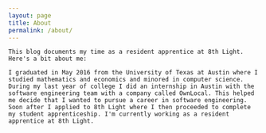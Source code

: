```yaml
---
layout: page
title: About
permalink: /about/
---
```


    This blog documents my time as a resident apprentice at 8th Light. Here's a bit about me: 
    
    I graduated in May 2016 from the University of Texas at Austin where I studied mathematics and economics and minored in computer science. During my last year of college I did an internship in Austin with the software engineering team with a company called OwnLocal. This helped me decide that I wanted to pursue a career in software engineering. Soon after I applied to 8th Light where I then proceeded to complete my student apprenticeship. I'm currently working as a resident apprentice at 8th Light. 
